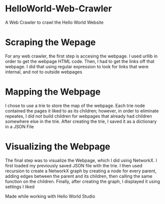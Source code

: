 # HelloWorld-Web-Crawler
A Web Crawler to crawl the Hello World Website

# Scraping the Wepage
For any web crawler, the first step is accesing the webpage. I used urllib in order to get the webpage HTML code. Then, I had to get the links off that webpage. I did that using regular expression to look for links that were internal, and not to outside webpages  

# Mapping the Webpage
I chose to use a trie to store the map of the webpage. Each trie node contained the pages it liked to as its children; however, in order to eliminate repeates, I did not build children for webpages that already had children somewhere else in the trie. After creating the trie, I saved it as a dictionary in a JSON File

# Visualizing the Webpage
The final step was to visualize the Webpage, which I did using NetworkX. I first loaded my previously saved JSON file with the trie. I then used recursion to create a NetworkX graph by creating a node for every parent, adding edges between the parent and its children, then calling the same function on the children. Finally, after creating the graph, I displayed it using settings I liked

Made while working with Hello World Studio
